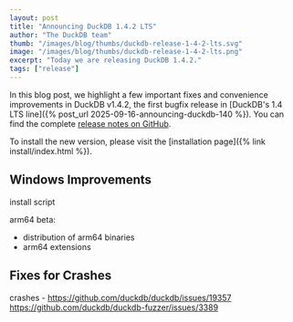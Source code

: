 ```yaml
---
layout: post
title: "Announcing DuckDB 1.4.2 LTS"
author: "The DuckDB team"
thumb: "/images/blog/thumbs/duckdb-release-1-4-2-lts.svg"
image: "/images/blog/thumbs/duckdb-release-1-4-2-lts.png"
excerpt: "Today we are releasing DuckDB 1.4.2."
tags: ["release"]
---
```


In this blog post, we highlight a few important fixes and convenience improvements in DuckDB v1.4.2, the first bugfix release in [DuckDB's 1.4 LTS line]({% post_url 2025-09-16-announcing-duckdb-140 %}).
You can find the complete [release notes on GitHub](https://github.com/duckdb/duckdb/releases/tag/v1.4.2).

To install the new version, please visit the [installation page]({% link install/index.html %}).

## Windows Improvements

install script

arm64 beta:

* distribution of arm64 binaries
* arm64 extensions

## Fixes for Crashes

crashes -
https://github.com/duckdb/duckdb/issues/19357
https://github.com/duckdb/duckdb-fuzzer/issues/3389

